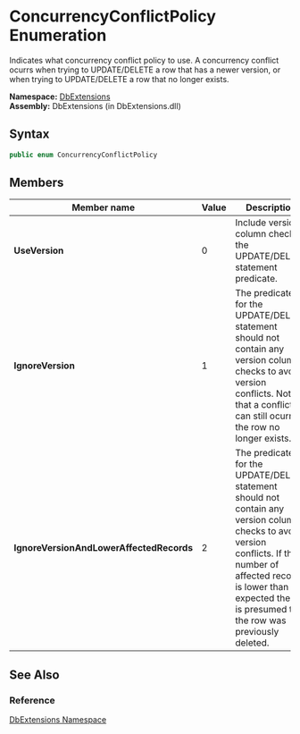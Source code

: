 ConcurrencyConflictPolicy Enumeration
=====================================
Indicates what concurrency conflict policy to use. A concurrency conflict ocurrs when trying to UPDATE/DELETE a row that has a newer version, or when trying to UPDATE/DELETE a row that no longer exists.

**Namespace:** [DbExtensions][1]  
**Assembly:** DbExtensions (in DbExtensions.dll)

Syntax
------

```csharp
public enum ConcurrencyConflictPolicy
```


Members
-------

Member name                              | Value | Description                                                                                                                                                                                                                              
---------------------------------------- | ----- | ---------------------------------------------------------------------------------------------------------------------------------------------------------------------------------------------------------------------------------------- 
**UseVersion**                           | 0     | Include version column check in the UPDATE/DELETE statement predicate.                                                                                                                                                                   
**IgnoreVersion**                        | 1     | The predicate for the UPDATE/DELETE statement should not contain any version column checks to avoid version conflicts. Note that a conflict can still ocurr if the row no longer exists.                                                 
**IgnoreVersionAndLowerAffectedRecords** | 2     | The predicate for the UPDATE/DELETE statement should not contain any version column checks to avoid version conflicts. If the number of affected records is lower than expected then it is presumed that the row was previously deleted. 


See Also
--------

### Reference
[DbExtensions Namespace][1]  

[1]: ../README.md
